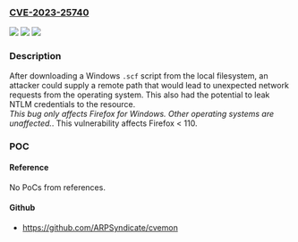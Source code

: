 ### [CVE-2023-25740](https://cve.mitre.org/cgi-bin/cvename.cgi?name=CVE-2023-25740)
![](https://img.shields.io/static/v1?label=Product&message=Firefox&color=blue)
![](https://img.shields.io/static/v1?label=Version&message=%3C%20110%20&color=brighgreen)
![](https://img.shields.io/static/v1?label=Vulnerability&message=Opening%20local%20.scf%20files%20could%20cause%20unexpected%20network%20loads&color=brighgreen)

### Description

After downloading a Windows <code>.scf</code> script from the local filesystem, an attacker could supply a remote path that would lead to unexpected network requests from the operating system. This also had the potential to leak NTLM credentials to the resource.<br>*This bug only affects Firefox for Windows. Other operating systems are unaffected.*. This vulnerability affects Firefox < 110.

### POC

#### Reference
No PoCs from references.

#### Github
- https://github.com/ARPSyndicate/cvemon


